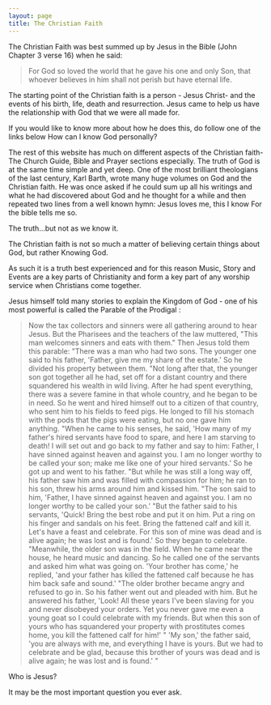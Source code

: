 ```yaml
---
layout: page
title: The Christian Faith
---
```


The Christian Faith was best summed up by Jesus in the Bible (John Chapter 3 verse 16) when he said: 

> For God so loved the world that he gave his one and only Son, that whoever believes in him shall not perish but have eternal life.

The starting point of the Christian faith is a person - Jesus Christ- and the events of his birth, life, death and resurrection. Jesus came to help us have the relationship with God that we were all made for.

If you would like to know more about how he does this, do follow one of the links below How can I know God personally?

The rest of this website has much on different aspects of the Christian faith- The Church Guide, Bible and Prayer sections especially. The truth of God is at the same time simple and yet deep. One of the most brilliant theologians of the last century, Karl Barth, wrote many huge volumes on God and the Christian faith. He was once asked if he could sum up all his writings and what he had discovered about God and he thought for a while and then repeated two lines from a well known hymn: Jesus loves me, this I know For the bible tells me so.

The truth...but not as we know it.

The Christian faith is not so much a matter of believing certain things about God, but rather Knowing God.

As such it is a truth best experienced and for this reason Music, Story and Events are a key parts of Christianity and form a key part of any worship service when Christians come together.

Jesus himself told many stories to explain the Kingdom of God - one of his most powerful is called the Parable of the Prodigal :

> Now the tax collectors and sinners were all gathering around to hear Jesus. But the Pharisees and the teachers of the law muttered, "This man welcomes sinners and eats with them." Then Jesus told them this parable: "There was a man who had two sons. The younger one said to his father, 'Father, give me my share of the estate.' So he divided his property between them. "Not long after that, the younger son got together all he had, set off for a distant country and there squandered his wealth in wild living. After he had spent everything, there was a severe famine in that whole country, and he began to be in need. So he went and hired himself out to a citizen of that country, who sent him to his fields to feed pigs. He longed to fill his stomach with the pods that the pigs were eating, but no one gave him anything. "When he came to his senses, he said, 'How many of my father's hired servants have food to spare, and here I am starving to death! I will set out and go back to my father and say to him: Father, I have sinned against heaven and against you. I am no longer worthy to be called your son; make me like one of your hired servants.' So he got up and went to his father.  "But while he was still a long way off, his father saw him and was filled with compassion for him; he ran to his son, threw his arms around him and kissed him. "The son said to him, 'Father, I have sinned against heaven and against you. I am no longer worthy to be called your son.' "But the father said to his servants, 'Quick! Bring the best robe and put it on him. Put a ring on his finger and sandals on his feet. Bring the fattened calf and kill it. Let's have a feast and celebrate. For this son of mine was dead and is alive again; he was lost and is found.' So they began to celebrate. "Meanwhile, the older son was in the field. When he came near the house, he heard music and dancing. So he called one of the servants and asked him what was going on. 'Your brother has come,' he replied, 'and your father has killed the fattened calf because he has him back safe and sound.' "The older brother became angry and refused to go in. So his father went out and pleaded with him. But he answered his father, 'Look! All these years I've been slaving for you and never disobeyed your orders. Yet you never gave me even a young goat so I could celebrate with my friends. But when this son of yours who has squandered your property with prostitutes comes home, you kill the fattened calf for him!' " 'My son,' the father said, 'you are always with me, and everything I have is yours. But we had to celebrate and be glad, because this brother of yours was dead and is alive again; he was lost and is found.' "

Who is Jesus?

It may be the most important question you ever ask.
